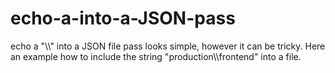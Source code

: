 # echo-a-into-a-JSON-pass
echo a "\\\\" into a JSON file pass looks simple, however it can be tricky. Here an example how to include the string "production\\\\frontend" into a file.
